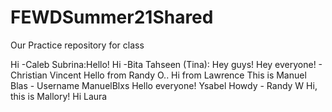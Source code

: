 # FEWDSummer21Shared
Our Practice repository for class

Hi -Caleb
Subrina:Hello!
Hi -Bita
Tahseen (Tina): Hey guys!
Hey everyone! - Christian Vincent
Hello from Randy O..
Hi from Lawrence
This is Manuel Blas  - Username ManuelBlxs
Hello everyone! Ysabel
Howdy - Randy W
Hi, this is Mallory!
Hi Laura